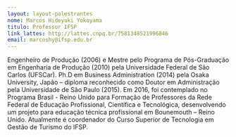 ```yaml
---
layout: layout-palestrantes
nome: Marcos Hideyuki Yokoyama
titulo: Professor IFSP
link_lattes: http://lattes.cnpq.br/7581348521996846
email: marcoshy@ifsp.edu.br
---
```


 Engenheiro de Produção (2006) e Mestre pelo Programa de Pós-Graduação em Engenharia
  de Produção (2010) pela Universidade Federal de São Carlos (UFSCar). Ph.D em Business
  Administration (2014) pela Osaka University, Japão – diploma reconhecido como Doutor
  em Administração pela Universidade de São Paulo (2015). Em 2016, foi contemplado
  no Programa Brasil - Reino Unido para Formação de Professores da Rede Federal de
  Educação Profissional, Científica e Tecnológica, desenvolvendo um projeto para educação
  técnica profissional em Bounemouth – Reino Unido. Atualmente é coordenador do Curso
  Superior de Tecnologia em Gestão de Turismo do IFSP.